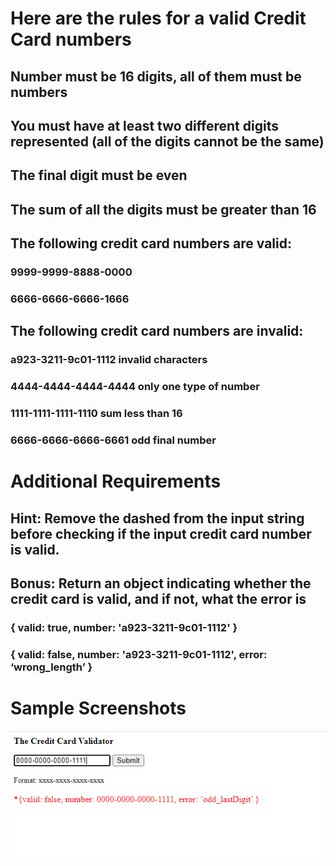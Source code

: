 # Here are the rules for a valid Credit Card numbers
## Number must be 16 digits, all of them must be numbers
## You must have at least two different digits represented (all of the digits cannot be the same)
## The final digit must be even
## The sum of all the digits must be greater than 16
## The following credit card numbers are valid:
### 9999-9999-8888-0000
### 6666-6666-6666-1666
## The following credit card numbers are invalid:
### a923-3211-9c01-1112 invalid characters
### 4444-4444-4444-4444 only one type of number
### 1111-1111-1111-1110 sum less than 16
### 6666-6666-6666-6661 odd final number

# Additional Requirements
## Hint: Remove the dashed from the input string before checking if the input credit card number is valid.
## Bonus: Return an object indicating whether the credit card is valid, and if not, what the error is 
### { valid: true, number: 'a923-3211-9c01-1112' } 
### { valid: false, number: 'a923-3211-9c01-1112', error: ‘wrong_length’ }

# Sample Screenshots
![](images/Capture1.png)